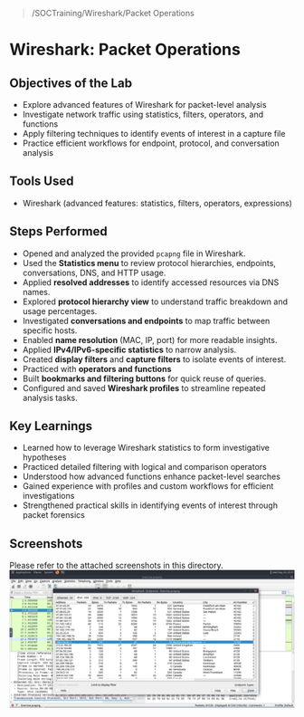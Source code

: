> /SOCTraining/Wireshark/Packet Operations
# Wireshark: Packet Operations

## Objectives of the Lab  
- Explore advanced features of Wireshark for packet-level analysis  
- Investigate network traffic using statistics, filters, operators, and functions  
- Apply filtering techniques to identify events of interest in a capture file  
- Practice efficient workflows for endpoint, protocol, and conversation analysis  

## Tools Used  
- Wireshark (advanced features: statistics, filters, operators, expressions)  

## Steps Performed  
- Opened and analyzed the provided `pcapng` file in Wireshark.  
- Used the **Statistics menu** to review protocol hierarchies, endpoints, conversations, DNS, and HTTP usage.  
- Applied **resolved addresses** to identify accessed resources via DNS names.  
- Explored **protocol hierarchy view** to understand traffic breakdown and usage percentages.  
- Investigated **conversations and endpoints** to map traffic between specific hosts.  
- Enabled **name resolution** (MAC, IP, port) for more readable insights.  
- Applied **IPv4/IPv6-specific statistics** to narrow analysis.  
- Created **display filters** and **capture filters** to isolate events of interest.  
- Practiced with **operators and functions**
- Built **bookmarks and filtering buttons** for quick reuse of queries.  
- Configured and saved **Wireshark profiles** to streamline repeated analysis tasks.  

## Key Learnings  
- Learned how to leverage Wireshark statistics to form investigative hypotheses  
- Practiced detailed filtering with logical and comparison operators  
- Understood how advanced functions enhance packet-level searches  
- Gained experience with profiles and custom workflows for efficient investigations  
- Strengthened practical skills in identifying events of interest through packet forensics  

## Screenshots
Please refer to the attached screenshots in this directory.
![](./Screenshot_20250924_070802.png)